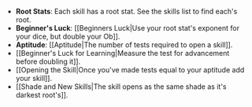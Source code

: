 - **Root Stats**: Each skill has a root stat. See the skills list to find each's root.
- **Beginner's Luck**: [[Beginners Luck|Use your root stat's exponent for your dice, but double your Ob]].
- **Aptitude**: [[Aptitude|The number of tests required to open a skill]].
- [[Beginner's Luck for Learning|Measure the test for advancement before doubling it]].
- [[Opening the Skill|Once you've made tests equal to your aptitude add your skill]]. 
- [[Shade and New Skills|The skill opens as the same shade as it's darkest root's]].